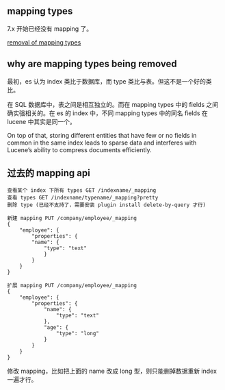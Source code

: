 ## mapping types

7.x 开始已经没有 mapping 了。

[removal of mapping types](https://www.elastic.co/guide/en/elasticsearch/reference/current/removal-of-types.html)

## why are mapping types being removed

最初，es 认为 index 类比于数据库，而 type 类比与表。但这不是一个好的类比。

在 SQL 数据库中，表之间是相互独立的。而在 mapping types 中的 fields 之间确实强相关的。在 es 的 index 中，不同 mapping types 中的同名 fields 在 lucene 中其实是同一个。

On top of that, storing different entities that have few or no fields in common in the same index leads to sparse data and interferes with Lucene’s ability to compress documents efficiently.

## 过去的 mapping api

```
查看某个 index 下所有 types GET /indexname/_mapping
查看 types GET /indexname/typename/_mapping?pretty
删除 type (已经不支持了，需要安装 plugin install delete-by-query 才行)
```

```
新建 mapping PUT /company/employee/_mapping
{
    "employee": {
        "properties": {
        "name": {
            "type": "text"
            }
        }
    }
}
```

```
扩展 mapping PUT /company/employee/_mapping
{
    "employee": {
        "properties": {
            "name": {
                "type": "text"
            },
            "age": {
                "type": "long"
            }
        }
    }
}
```

修改 mapping，比如把上面的 name 改成 long 型，则只能删掉数据重新 index 一遍才行。
